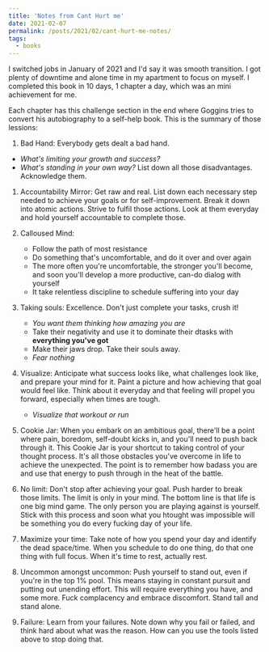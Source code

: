 ```yaml
---
title: 'Notes from Cant Hurt me'
date: 2021-02-07
permalink: /posts/2021/02/cant-hurt-me-notes/
tags:
  - books
---
```



I switched jobs in January of 2021 and I'd say it was smooth transition. I got plenty of downtime and alone time in my apartment to focus on myself. I completed this book in 10 days, 1 chapter a day, which was an mini achievement for me.

Each chapter has this challenge section in the end where Goggins tries to convert his autobiography to a self-help book. This is the summary of those lessions:

1. Bad Hand: Everybody gets dealt a bad hand. 
  - *What's limiting your growth and success?*
  - *What's standing in your own way?*
  List down all those disadvantages. Acknowledge them.

1. Accountability Mirror: Get raw and real. List down each necessary step needed to achieve your goals or for self-improvement. Break it down into atomic actions. Strive to fulfil those actions. Look at them everyday and hold yourself accountable to complete those.

1. Calloused Mind:
   - Follow the path of most resistance
   - Do something that's uncomfortable, and do it over and over again
   - The more often you're uncomfortable, the stronger you'll become, and soon you'll develop a more productive, can-do dialog with yourself
   - It take relentless discipline to schedule suffering into your day

1. Taking souls: Excellence. Don't just complete your tasks, crush it!  
   - *You want them thinking how amazing you are*
   - Take their negativity and use it to dominate their dtasks with **everything you've got**
   - Make their jaws drop. Take their souls away.
   - *Fear nothing*

1. Visualize: Anticipate what success looks like, what challenges look like, and prepare your mind for it. Paint a picture and how achieving that goal would feel like. Think about it everyday and that feeling will propel you forward, especially when times are tough.
   - *Visualize that workout or run*   

1. Cookie Jar: When you embark on an ambitious goal, there'll be a point where pain, boredom, self-doubt kicks in, and you'll need to push back through it. This Cookie Jar is your shortcut to taking control of your thought process. It's all those obstacles you've overcome in life to achieve the unexpected.
The point is to remember how badass you are and use that energy to push through in the heat of the battle.

1. No limit: Don't stop after achieving your goal. Push harder to break those limits. The limit is only in your mind.
The bottom line is that life is one big mind game. The only person you are playing against is yourself. Stick with this process and soon what you htought was impossible will be something you do every fucking day of your life.

1. Maximize your time: Take note of how you spend your day and identify the dead space/time. When you schedule to do one thing, do that one thing with full focus. When it's time to rest, actually rest.

1. Uncommon amongst uncommon: Push yourself to stand out, even if you're in the top 1% pool. This means staying in constant pursuit and putting out unending effort. This will require everything you have, and some more. Fuck complacency and embrace discomfort. Stand tall and stand alone.

1. Failure: Learn from your failures. Note down why you fail or failed, and think hard about what was the reason. How can you use the tools listed above to stop doing that. 
